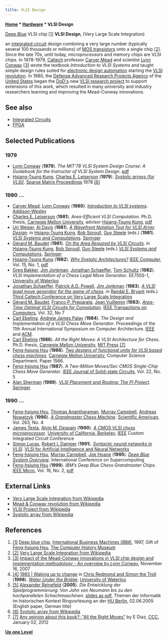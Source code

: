 ```yaml
---
title: VLSI Design
---
```

**[Home](Home "Home") \* [Hardware](Hardware "Hardware") \* VLSI Design**



 [](http://www.computerhistory.org/chess/full_record.php?iid=art-431614f45291e) [Deep Blue](Deep_Blue "Deep Blue") VLSI chip <a id="cite-note-1" href="#cite-ref-1">[1]</a> 
**VLSI Design**, (Very Large Scale Integration)   

an [integrated circuit](index.php?title=Integrated_Circuits&action=edit&redlink=1 "Integrated Circuits (page does not exist)") design combining a very large number (typically several 100 thousands or millions) of [MOS transistors](https://en.wikipedia.org/wiki/MOSFET) onto a single chip <a id="cite-note-2" href="#cite-ref-2">[2]</a>. 
Since the late 70s, until today, microprocessors and memory chips are VLSI chips. In 1978-1979, [Caltech](https://en.wikipedia.org/wiki/California_Institute_of_Technology) professor [Carver Mead](Mathematician#CAMead "Mathematician") and scientist [Lynn Conway](https://en.wikipedia.org/wiki/Lynn_Conway) <a id="cite-note-3" href="#cite-ref-3">[3]</a>
wrote the textbook *Introduction to VLSI Systems* and taught simple design rules suited for [electronic design automation](https://en.wikipedia.org/wiki/Electronic_design_automation)
starting the [VLSI revolution](https://en.wikipedia.org/wiki/Mead_%26_Conway_revolution). In 1980, the [Defense Advanced Research Projects Agency](https://en.wikipedia.org/wiki/DARPA) of the [United States](https://en.wikipedia.org/wiki/United_States) began the [DoD's](https://en.wikipedia.org/wiki/United_States_Department_of_Defense) new [VLSI research project](https://en.wikipedia.org/wiki/VLSI_Project) to support extensions of this work, 
which resulted in many university and industry researchers learning and improving the Mead-Conway innovations.



## See also


* [Integrated Circuits](index.php?title=Integrated_Circuits&action=edit&redlink=1 "Integrated Circuits (page does not exist)")
* [FPGA](FPGA "FPGA")


## Selected Publications


### 1979


* [Lynn Conway](https://en.wikipedia.org/wiki/Lynn_Conway) (**1979**). *The MIT'78 VLSI System Design Course: A Guidebook for the Instructor of VLSI System Design*. [pdf](http://ai.eecs.umich.edu/people/conway/VLSI/InstGuide/InstGuide.pdf)
* [Hsiang-Tsung Kung](Mathematician#Kung "Mathematician"), [Charles E. Leiserson](Charles_Leiserson "Charles Leiserson") (**1979**). *[Systolic arrays (for VLSI)](https://apps.dtic.mil/docs/citations/ADA066060)*. [Sparse Matrix Proceedings](https://searchworks.stanford.edu/view/786087) 1978 <a id="cite-note-6" href="#cite-ref-6">[6]</a>


### 1980 ...


* [Carver Mead](Mathematician#CAMead "Mathematician"), [Lynn Conway](https://en.wikipedia.org/wiki/Lynn_Conway) (**1980**). *[Introduction to VLSI systems](https://archive.org/details/introductiontovl00mead)*. [Addison-Wesley](https://en.wikipedia.org/wiki/Addison-Wesley)
* [Charles E. Leiserson](Charles_Leiserson "Charles Leiserson") (**1981**). *Area-Efficient VLSI Computation*. Ph.D. thesis, [Carnegie Mellon University](Carnegie_Mellon_University "Carnegie Mellon University"), advisor [Hsiang-Tsung Kung](Mathematician#Kung "Mathematician"), [pdf](https://apps.dtic.mil/dtic/tr/fulltext/u2/a123318.pdf)
* [Uri Weiser](Mathematician#UCWeiser "Mathematician"), [Al Davis](Mathematician#AlDavis "Mathematician") (**1981**). *[A Wavefront Notation Tool for VLSI Array Design](https://link.springer.com/chapter/10.1007/978-3-642-68402-9_25)*. in [Hsiang-Tsung Kung](Mathematician#Kung "Mathematician"), [Bob Sproull](Mathematician#BSproull "Mathematician"), [Guy Steele](Mathematician#GSteele "Mathematician") (eds.) (**1981**). *[VLSI Systems and Computations](https://link.springer.com/book/10.1007/978-3-642-68402-9)*. [Springer](https://en.wikipedia.org/wiki/Springer_Science%2BBusiness_Media)
* [Gérard M. Baudet](G%C3%A9rard_M._Baudet "Gérard M. Baudet") (**1981**). *[On the Area Required by VLSI Circuits](https://link.springer.com/chapter/10.1007/978-3-642-68402-9_12)*. in [Hsiang-Tsung Kung](Mathematician#Kung "Mathematician"), [Bob Sproull](Mathematician#BSproull "Mathematician"), [Guy Steele](Mathematician#GSteele "Mathematician") (eds.) *[VLSI Systems and Computations](https://link.springer.com/book/10.1007/978-3-642-68402-9)*. [Springer](https://en.wikipedia.org/wiki/Springer_Science%2BBusiness_Media)
* [Hsiang-Tsung Kung](Mathematician#Kung "Mathematician") (**1982**). *[Why Systolic Architectures?](https://ieeexplore.ieee.org/document/1653825)* [IEEE Computer](IEEE#Computer "IEEE"), Vol. 15, No. 1, [pdf](http://www.eecs.harvard.edu/~htk/publication/1982-kung-why-systolic-architecture.pdf)
* [Greg Bakker](index.php?title=Greg_Bakker&action=edit&redlink=1 "Greg Bakker (page does not exist)"), [Jim Jonkman](index.php?title=Jim_Jonkman&action=edit&redlink=1 "Jim Jonkman (page does not exist)"), [Jonathan Schaeffer](Jonathan_Schaeffer "Jonathan Schaeffer"), [Tom Schultz](index.php?title=Tom_Schultz&action=edit&redlink=1 "Tom Schultz (page does not exist)") (**1982**). *VLSI Implementation of a Chess Legal Move Generator*. EE755S-1, [University of Waterloo](University_of_Waterloo "University of Waterloo")
* [Jonathan Schaeffer](Jonathan_Schaeffer "Jonathan Schaeffer"), [Patrick A.D. Powell](index.php?title=Patrick_A.D._Powell&action=edit&redlink=1 "Patrick A.D. Powell (page does not exist)"), [Jim Jonkman](index.php?title=Jim_Jonkman&action=edit&redlink=1 "Jim Jonkman (page does not exist)") (**1983**). *[A VLSI legal move generator for the game of chess](https://link.springer.com/chapter/10.1007/978-3-642-95432-0_19)*. in [Randal E. Bryant](Mathematician#REBryant "Mathematician") (eds.) [Third Caltech Conference on Very Large Scale Integration](https://link.springer.com/book/10.1007%2F978-3-642-95432-0)
* [Gérard M. Baudet](G%C3%A9rard_M._Baudet "Gérard M. Baudet"), [Franco P. Preparata](https://en.wikipedia.org/wiki/Franco_P._Preparata), [Jean Vuillemin](Mathematician#JVuillemin "Mathematician") (**1983**). *[Area-Time Optimal VLSI Circuits for Convolution](https://ieeexplore.ieee.org/document/1676300)*. [IEEE Transactions on Computers](IEEE#TOC "IEEE"), Vol. 32, No 7
* [Carl Ebeling](Carl_Ebeling "Carl Ebeling"), [Andrew James Palay](Andrew_James_Palay "Andrew James Palay") (**1984**). *The Design and Implementation of a VLSI Chess Move Generator*. Proceedings of the 11th Annual International Symposium on Computer Architecture. [IEEE](IEEE "IEEE") and [ACM](ACM "ACM").
* [Carl Ebeling](Carl_Ebeling "Carl Ebeling") (**1986**). *All the Right Moves: A VLSI Architecture for Chess*. Ph.D. thesis, [Carnegie Mellon University](Carnegie_Mellon_University "Carnegie Mellon University"), [MIT Press](https://en.wikipedia.org/wiki/MIT_Press) <a id="cite-note-7" href="#cite-ref-7">[7]</a>
* [Feng-hsiung Hsu](Feng-hsiung_Hsu "Feng-hsiung Hsu") (**1986**). *[Two designs of functional units for VLSI based chess machines](http://repository.cmu.edu/compsci/1566/)*. [Carnegie Mellon University](Carnegie_Mellon_University "Carnegie Mellon University"), Computer Science Department. Paper 1566.
* [Feng-hsiung Hsu](Feng-hsiung_Hsu "Feng-hsiung Hsu") (**1987**). *A Two-Million Moves/Sec CMOS Single-Chip Chess Move Generator*. [IEEE Journal of Solid-state Circuits](IEEE#JSSC "IEEE"), Vol. 22, No. 5
* [Alan Sherman](Alan_Sherman "Alan Sherman") (**1989**). *[VLSI Placement and Routing: The PI Project](https://link.springer.com/book/10.1007%2F978-1-4613-9658-1)*. [Springer](https://en.wikipedia.org/wiki/Springer_Science%2BBusiness_Media)


### 1990 ...


* [Feng-hsiung Hsu](Feng-hsiung_Hsu "Feng-hsiung Hsu"), [Thomas Anantharaman](Thomas_Anantharaman "Thomas Anantharaman"), [Murray Campbell](Murray_Campbell "Murray Campbell"), [Andreas Nowatzyk](Andreas_Nowatzyk "Andreas Nowatzyk") (**1990**). *[A Grandmaster Chess Machine](http://www.disi.unige.it/person/DelzannoG/AI2/hsu.html)*. [Scientific American](Scientific_American "Scientific American"), Vol. 263, No. 4
* [James Testa](James_Testa "James Testa"), [Alvin M. Despain](Alvin_M._Despain "Alvin M. Despain") (**1990**). *[A CMOS VLSI chess microprocessor](http://ieeexplore.ieee.org/xpl/articleDetails.jsp?tp=&arnumber=124744&contentType=Conference+Publications&searchWithin%3Dp_Authors%3A.QT.Testa%2C+J..QT.)*. [University of California, Berkeley](University_of_California,_Berkeley "University of California, Berkeley"), [IEEE](IEEE "IEEE") Custom Integrated Circuit Conference
* [Simon Lucas](Simon_Lucas "Simon Lucas"), [Robert I. Damper](https://dblp.uni-trier.de/pers/hd/d/Damper:Robert_I=) (**1991**). *[Syntactic neural networks in VLSI](https://link.springer.com/chapter/10.1007/978-1-4615-3752-6_30)*. [VLSI for Artificial Intelligence and Neural Networks](https://link.springer.com/book/10.1007/978-1-4615-3752-6)
* [Feng-hsiung Hsu](Feng-hsiung_Hsu "Feng-hsiung Hsu"), [Murray Campbell](Murray_Campbell "Murray Campbell"), [Joe Hoane](Joe_Hoane "Joe Hoane") (**1995**). *[Deep Blue System Overview](http://www.computerhistory.org/chess/doc-431614f6de120/)*. International Conference on Supercomputing
* [Feng-hsiung Hsu](Feng-hsiung_Hsu "Feng-hsiung Hsu") (**1999**). *IBM’s Deep Blue Chess Grandmaster Chips*. [IEEE Micro](IEEE#Micro "IEEE"), Vol. 19, No. 2, [pdf](http://www.csis.pace.edu/~ctappert/dps/pdf/ai-chess-deep.pdf)


## External Links


* [Very Large Scale Integration from Wikipedia](https://en.wikipedia.org/wiki/Very_Large_Scale_Integration)
* [Mead & Conway revolution from Wikipedia](https://en.wikipedia.org/wiki/Mead_%26_Conway_revolution)
* [VLSI Project from Wikipedia](https://en.wikipedia.org/wiki/VLSI_Project)
* [Systolic array from Wikipedia](https://en.wikipedia.org/wiki/Systolic_array)


## References


1. <a id="cite-ref-1" href="#cite-note-1">[1]</a> [Deep blue chip](http://www.computerhistory.org/chess/full_record.php?iid=art-431614f45291e), [International Business Machines (IBM)](index.php?title=IBM&action=edit&redlink=1 "IBM (page does not exist)"), 1997, Gift of [Feng-hsiung Hsu](Feng-hsiung_Hsu "Feng-hsiung Hsu"), [The Computer History Museum](The_Computer_History_Museum "The Computer History Museum")
2. <a id="cite-ref-2" href="#cite-note-2">[2]</a> [Very Large Scale Integration from Wikipedia](https://en.wikipedia.org/wiki/Very_Large_Scale_Integration)
3. <a id="cite-ref-3" href="#cite-note-3">[3]</a> [Impact of the Mead-Conway innovations in VLSI chip design and implementation methodology - An overview by Lynn Conway](http://ai.eecs.umich.edu/people/conway/Impact/Impact.html), November 16, 2007
4. <a id="cite-ref-4" href="#cite-note-4">[4]</a> [1983 | Waking up to change](https://uwaterloo.ca/water-under-the-bridge/1983) in [Chris Redmond and Simon the Troll](https://uwaterloo.ca/water-under-the-bridge/about-authors) (**1998**). *[Water Under the Bridge](https://uwaterloo.ca/water-under-the-bridge/)*. [University of Waterloo](University_of_Waterloo "University of Waterloo")
5. <a id="cite-ref-5" href="#cite-note-5">[5]</a> [Alexander Reinefeld](Alexander_Reinefeld "Alexander Reinefeld") (**2005**). *Die Entwicklung der Spielprogrammierung: Von John von Neumann bis zu den hochparallelen Schachmaschinen*. [slides as pdf](http://www.informatik.hu-berlin.de/studium/ringvorlesung/ss05/slides/05-06-02.pdf), Themen der Informatik im historischen Kontext Ringvorlesung an der [HU Berlin](https://en.wikipedia.org/wiki/Humboldt_University_of_Berlin), 02.06.2005 (English paper, German title)
6. <a id="cite-ref-6" href="#cite-note-6">[6]</a> [Systolic array from Wikipedia](https://en.wikipedia.org/wiki/Systolic_array)
7. <a id="cite-ref-7" href="#cite-note-7">[7]</a> [Any opinion about this book?: "All the Right Moves"](http://www.talkchess.com/forum/viewtopic.php?t=41743) by E Diaz, [CCC](CCC "CCC"), January 02, 2012

**[Up one Level](Hardware "Hardware")**







 
